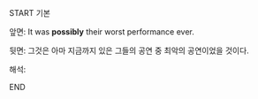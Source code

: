 START
기본

앞면:
It was **possibly** their worst performance ever. 


뒷면:
그것은 아마 지금까지 있은 그들의 공연 중 최악의 공연이었을 것이다.


해석:
<!--ID: 1740388765504-->
END